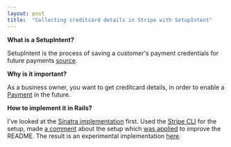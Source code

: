 ```yaml
---
layout: post
title:  "Collecting creditcard details in Stripe with SetupIntent"
---
```


**What is a SetupIntent?**

SetupIntent is the process of saving a customer's payment credentials for future payments [source](https://stripe.com/docs/api/setup_intents). 

**Why is it important?**

As a business owner, you want to get creditcard details, in order to enable a [Payment](https://stripe.com/docs/api/payment_intents) in the future.

**How to implement it in Rails?**

I've looked at the [Sinatra implementation](https://github.com/stripe-samples/saving-card-without-payment/blob/master/server/ruby/server.rb) first. Used the [Stripe CLI](https://github.com/stripe/stripe-cli#installation) for the setup, made [a comment](https://github.com/stripe-samples/saving-card-without-payment/issues/13) about the setup which [was applied](https://github.com/stripe-samples/saving-card-without-payment/commit/38ccb926b53f07933cfe8f0b0bdf2923ba56130f#diff-b335630551682c19a781afebcf4d07bf978fb1f8ac04c6bf87428ed5106870f5R63-R66) to improve the README. The result is an experimental implementation [here](https://github.com/roberthopman/customer-centric).